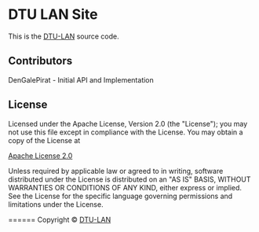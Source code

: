 DTU LAN Site
======

This is the [DTU-LAN](http://dtu-lan.dk) source code. 

Contributors
------
DenGalePirat - Initial API and Implementation

License
------
Licensed under the Apache License, Version 2.0 (the "License");
you may not use this file except in compliance with the License.
You may obtain a copy of the License at

[Apache License 2.0](http://www.apache.org/licenses/LICENSE-2.0)

Unless required by applicable law or agreed to in writing, software
distributed under the License is distributed on an "AS IS" BASIS,
WITHOUT WARRANTIES OR CONDITIONS OF ANY KIND, either express or implied.
See the License for the specific language governing permissions and
limitations under the License.

======
Copyright &copy; [DTU-LAN](http://dtu-lan.dk)